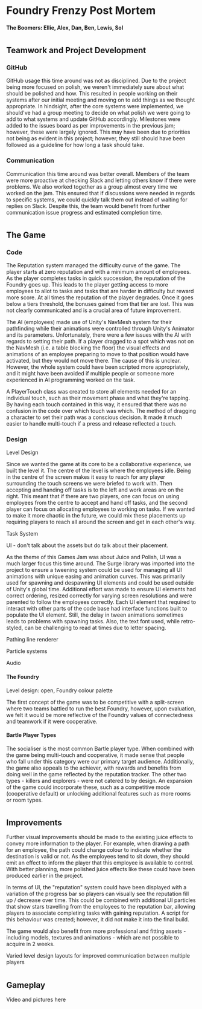 # Foundry Frenzy Post Mortem

#### The Boomers: Ellie, Alex, Dan, Ben, Lewis, Sol

#
## Teamwork and Project Development

### GitHub

GitHub usage this time around was not as disciplined. Due to the project being more focused on polish, we weren't immediately sure about what should be polished and how. This resulted in people working on their systems after our initial meeting and moving on to add things as we thought appropriate. In hindsight, after the core systems were implemented, we should've had a group meeting to decide on what polish we were going to add to what systems and update GitHub accordingly. Milestones were added to the issues board as per improvements in the previous jam; however, these were largely ignored. This may have been due to priorities not being as evident in this project; however, they still should have been followed as a guideline for how long a task should take. 

### Communication

Communication this time around was better overall. Members of the team were more proactive at checking Slack and letting others know if there were problems. We also worked together as a group almost every time we worked on the jam. This ensured that if discussions were needed in regards to specific systems, we could quickly talk them out instead of waiting for replies on Slack. Despite this, the team would benefit from further communication issue progress and estimated completion time.

#
## The Game

### Code

The Reputation system managed the difficulty curve of the game. The player starts at zero reputation and with a minimum amount of employees. As the player completes tasks in quick succession, the reputation of the Foundry goes up. This leads to the player getting access to more employees to allot to tasks and tasks that are harder in difficulty but reward more score. At all times the reputation of the player degrades. Once it goes below a tiers threshold, the bonuses gained from that tier are lost. This was not clearly communicated and is a crucial area of future improvement.

The AI (employees) made use of Unity's NavMesh system for their pathfinding while their animations were controlled through Unity's Animator and its parameters. Unfortunately, there were a few issues with the AI with regards to setting their path. If a player dragged to a spot which was not on the NavMesh (i.e. a table blocking the floor) the visual effects and animations of an employee preparing to move to that position would have activated, but they would not move there. The cause of this is unclear. However, the whole system could have been scripted more appropriately, and it might have been avoided if multiple people or someone more experienced in AI programming worked on the task.

A PlayerTouch class was created to store all elements needed for an individual touch, such as their movement phase and what they're tapping. By having each touch contained in this way, it ensured that there was no confusion in the code over which touch was which. The method of dragging a character to set their path was a conscious decision. It made it much easier to handle multi-touch if a press and release reflected a touch.

### Design

Level Design

Since we wanted the game at its core to be a collaborative experience, we built the level it. The centre of the level is where the employees idle. Being in the centre of the screen makes it easy to reach for any player surrounding the touch screens we were briefed to work with. Then accepting and handing off tasks is to the left and work areas are on the right. This meant that if there are two players, one can focus on using employees from the centre to accept and hand off tasks, and the second player can focus on allocating employees to working on tasks. If we wanted to make it more chaotic in the future, we could mix these placements up requiring players to reach all around the screen and get in each other's way. 

Task System

UI - don't talk about the assets but do talk about their placement.

As the theme of this Games Jam was about Juice and Polish, UI was a much larger focus this time around. The Surge library was imported into the project to ensure a tweening system could be used for managing all UI animations with unique easing and animation curves. This was primarily used for spawning and despawning UI elements and could be used outside of Unity's global time. Additional effort was made to ensure UI elements had correct ordering, resized correctly for varying screen resolutions and were parented to follow the employees correctly. Each UI element that required to interact with other parts of the code base had interface functions built to populate the UI element. Still, the delay in tween animations sometimes leads to problems with spawning tasks. Also, the text font used, while retro-styled, can be challenging to read at times due to letter spacing. 

Pathing line renderer

Particle systems

Audio

#### The Foundry

Level design: open, Foundry colour palette

The first concept of the game was to be competitive with a split-screen where two teams battled to run the best Foundry, however, upon evaluation, we felt it would be more reflective of the Foundry values of connectedness and teamwork if it were cooperative.

#### Bartle Player Types

The socialiser is the most common Bartle player type. When combined with the game being multi-touch and cooperative, it made sense that people who fall under this category were our primary target audience. Additionally, the game also appeals to the achiever, with rewards and benefits from doing well in the game reflected by the reputation tracker. The other two types - killers and explorers - were not catered to by design. An expansion of the game could incorporate these, such as a competitive mode (cooperative default) or unlocking additional features such as more rooms or room types.

#
## Improvements

Further visual improvements should be made to the existing juice effects to convey more information to the player. For example, when drawing a path for an employee, the path could change colour to indicate whether the destination is valid or not. As the employees tend to sit down, they should emit an effect to inform the player that this employee is available to control. With better planning, more polished juice effects like these could have been produced earlier in the project.

In terms of UI, the "reputation" system could have been displayed with a variation of the progress bar so players can visually see the reputation fill up / decrease over time. This could be combined with additional UI particles that show stars travelling from the employees to the reputation bar, allowing players to associate completing tasks with gaining reputation. A script for this behaviour was created; however, it did not make it into the final build.

The game would also benefit from more professional and fitting assets - including models, textures and animations - which are not possible to acquire in 2 weeks.

Varied level design layouts for improved communication between multiple players

#
## Gameplay

Video and pictures here

